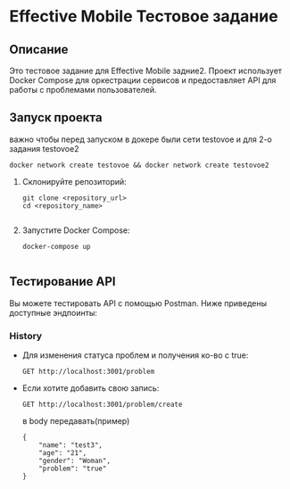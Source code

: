 <!DOCTYPE html>
<html lang="ru">
<head>
    <meta charset="UTF-8">
</head>
<body>
    <h1>Effective Mobile Тестовое задание</h1>
    <h2>Описание</h2>
    <p>Это тестовое задание для Effective Mobile задние2. Проект использует Docker Compose для оркестрации сервисов и предоставляет API для работы с проблемами пользователей.</p>
    <h2>Запуск проекта</h2>
    <p>важно чтобы перед запуском в докере были сети testovoe и для 2-о задания testovoe2</p>
    <code>docker network create testovoe && docker network create testovoe2</code>
    <ol>
        <li>Склонируйте репозиторий:
            <pre><code>git clone &lt;repository_url&gt;
cd &lt;repository_name&gt;
            </code></pre>
        </li>
        <li>Запустите Docker Compose:
            <pre><code>docker-compose up
            </code></pre>
        </li>
    </ol>
    <h2>Тестирование API</h2>
    <p>Вы можете тестировать API с помощью Postman. Ниже приведены доступные эндпоинты:</p>
    <h3>History</h3>
    <ul>
        <li>Для изменения статуса проблем и получения ко-во с true:
            <pre><code>GET http://localhost:3001/problem</code></pre>
        </li>
        <li>Если хотите добавить свою запись:
            <pre><code>GET http://localhost:3001/problem/create</code></pre>
            в body передавать(пример)
            <pre><code>{
    "name": "test3",
    "age": "21",
    "gender": "Woman",
    "problem": "true"
}</code></pre>
        </li>
    </ul>
</body>
</html>
